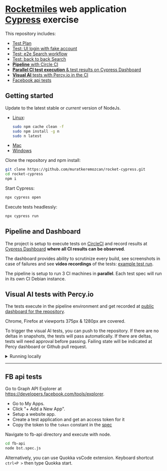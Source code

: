 # [Rocketmiles](https://www.rocketmiles.com/) web application [Cypress](https://www.cypress.io/) exercise

This repository includes:

* [Test Plan](test-plan.md)
* [Test: UI login with fake account](./cypress/integration/landing-smoke.spec.js)
* [Test: e2e Search workflow](./cypress/integration/search.spec.js)
* [Test: back to back Search](./cypress/integration/search-twice.spec.js)
* [**Pipeline** with Circle CI](https://circleci.com/gh/muratkeremozcan/rocket-cypress)
* [**Parallel CI test execution** & test results on Cypress Dashboard](https://dashboard.cypress.io/#/projects/khn1sp/runs)
* [**Visual AI** tests with Percy.io in the CI](https://percy.io/Murat-Ozcan/rocket)
* [Facebook api tests](./fb-api/bst.spec.js)

## **Getting started**
Update to the latest stable or *current* version of NodeJs.
* [Linux](https://askubuntu.com/questions/426750/how-can-i-update-my-nodejs-to-the-latest-version):
  ```bash
  sudo npm cache clean -f
  sudo npm install -g n
  sudo n latest
  ```
* [Mac](https://solarianprogrammer.com/2016/04/29/how-to-upgrade-nodejs-mac-os-x/)
* [Windows](https://github.com/felixrieseberg/npm-windows-upgrade)

Clone the repository and npm install:
```bash
git clone https://github.com/muratkeremozcan/rocket-cypress.git
cd rocket-cypress
npm i
```
Start Cypress:
```bash
npx cypress open
```
Execute tests headlessly:
```bash
npx cypress run
```

## **Pipeline and Dashboard**

The project is setup to execute tests on [CircleCI](https://circleci.com/gh/muratkeremozcan/rocket-cypress) and record results at [Cypress Dashboard](https://dashboard.cypress.io/#/projects/khn1sp/runs) **where all CI results can be observed**.

The dashboard provides ability to scrutinize every build, see screenshots in case of failures and see **video recordings** of the tests: [example test run](https://dashboard.cypress.io/#/projects/khn1sp/runs/10/specs).

The pipeline is setup to run 3 CI machines in **parallel**. Each test spec will run in its own CI Debian instance.

## **Visual AI tests with Percy.io**

The tests execute in the pipeline environment and get recorded at [public dashboard for the repository](https://percy.io/Murat-Ozcan/rocket).

Chrome, Firefox at viewports 375px & 1280px are covered.

To trigger the visual AI tests, you can push to the repository. If there are no deltas in snapshots, the tests will pass automatically. If there are deltas, tests will need approval before passing. Failing state will be indicated at Percy dashboard or Github pull request.


<details> 
<summary>Running locally</summary>
This is an open source project for educational purposes. We trust all parties to consume this information responsibly.

To run locally you must first record the percy token in your environment variables:
* [Linux](https://askubuntu.com/questions/58814/how-do-i-add-environment-variables/58828#58828)
* [Mac](https://www.google.com/search?ei=kYriXN6lIczAsAWMhYOwDg&q=environment+variables+mac&oq=environment+variables+mac&gs_l=psy-ab.3..0i20i263l2j0j0i30l7.390633.391578..391707...0.0..0.66.227.4....1..0....1..gws-wiz.......0i71j35i39j0i67.0alC1orOG68#kpvalbx=1) 
* [Windows](https://www.computerhope.com/issues/ch000549.htm) 

In most systems, you need to reboot before the environment variable is recorded.

> Warning: The following is only verified in Windows and pipeline. `percy exec` experience may vary in Mac or Linux.

Run this command:

```bash
npx percy exec -- cypress run
```
PERCY_TOKEN=476e0a4f9f667a3d7ae217168d84e39a353eb3e8dbcc02c03ecdf4d1ddaaecbb

</details>


____________

## FB api tests
Go to Graph API Explorer at https://developers.facebook.com/tools/explorer.
* Go to My Apps.
* Click "+ Add a New App".
* Setup a website app. 
* Create a test application and get an access token for it
* Copy the token to the `token` constant in the [spec]((./fb-api/bst.spec.js))

Navigate to fb-api directory and execute with node.
```bash
cd fb-api
node bst.spec.js
```
Alternatively, you can use Quokka vsCode extension. Keyboard shortcut `ctrl+P >` then type Quokka start.
